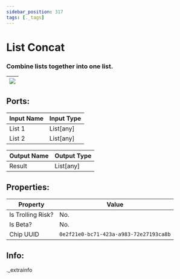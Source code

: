 ```yaml
---
sidebar_position: 317
tags: [._tags]
---
```


# List Concat


### Combine lists together into one list.

| ![](https://images-ext-2.discordapp.net/external/MPmIaQzlEPmgGWlgi-WxBBXt0Bjv_zWPkg1y1f_sy3s/https/www.recroomcircuits.com/image/circuit/absolute-value?width=206&height=108) |
|-----|

## Ports:

| Input Name | Input Type |
|-----------|-----------|
| List 1 | List[any] |
| List 2 | List[any] |

| Output Name | Output Type |
|-----------|-----------|
| Result | List[any] |

## Properties:

| Property  | Value |
|-------------------|-----------|
| Is Trolling Risk? | No. |
| Is Beta? | No. |
| Chip UUID | `0e2f21e0-bc71-423a-a983-72e27193ca8b` |

## Info:
._extrainfo